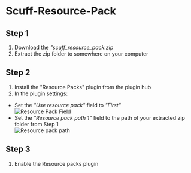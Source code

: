 # Scuff-Resource-Pack

## Step 1
1. Download the *"scuff_resource_pack.zip*
2. Extract the zip folder to somewhere on your computer

## Step 2
1. Install the "Resource Packs" plugin from the plugin hub
2. In the plugin settings:
- Set the *"Use resource pack"* field to *"First"* <br>
![Resource Pack Field](https://user-images.githubusercontent.com/25776095/151881752-724ca392-a105-4203-97e0-0b17b459bac2.png) 
- Set the *"Resource pack path 1"* field to the path of your extracted zip folder from Step 1 <br>
![Resource pack path](https://user-images.githubusercontent.com/25776095/151881828-2cfb4931-08fa-40b4-8b6d-b428086023c6.png)

## Step 3
1. Enable the Resource packs plugin
